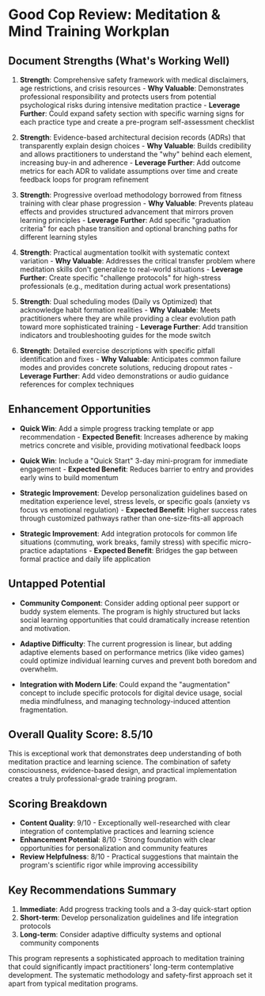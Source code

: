 # Good Cop Review: Meditation & Mind Training Workplan

## Document Strengths (What's Working Well)

1. **Strength**: Comprehensive safety framework with medical disclaimers, age restrictions, and crisis resources - **Why Valuable**: Demonstrates professional responsibility and protects users from potential psychological risks during intensive meditation practice - **Leverage Further**: Could expand safety section with specific warning signs for each practice type and create a pre-program self-assessment checklist

2. **Strength**: Evidence-based architectural decision records (ADRs) that transparently explain design choices - **Why Valuable**: Builds credibility and allows practitioners to understand the "why" behind each element, increasing buy-in and adherence - **Leverage Further**: Add outcome metrics for each ADR to validate assumptions over time and create feedback loops for program refinement

3. **Strength**: Progressive overload methodology borrowed from fitness training with clear phase progression - **Why Valuable**: Prevents plateau effects and provides structured advancement that mirrors proven learning principles - **Leverage Further**: Add specific "graduation criteria" for each phase transition and optional branching paths for different learning styles

4. **Strength**: Practical augmentation toolkit with systematic context variation - **Why Valuable**: Addresses the critical transfer problem where meditation skills don't generalize to real-world situations - **Leverage Further**: Create specific "challenge protocols" for high-stress professionals (e.g., meditation during actual work presentations)

5. **Strength**: Dual scheduling modes (Daily vs Optimized) that acknowledge habit formation realities - **Why Valuable**: Meets practitioners where they are while providing a clear evolution path toward more sophisticated training - **Leverage Further**: Add transition indicators and troubleshooting guides for the mode switch

6. **Strength**: Detailed exercise descriptions with specific pitfall identification and fixes - **Why Valuable**: Anticipates common failure modes and provides concrete solutions, reducing dropout rates - **Leverage Further**: Add video demonstrations or audio guidance references for complex techniques

## Enhancement Opportunities

- **Quick Win**: Add a simple progress tracking template or app recommendation - **Expected Benefit**: Increases adherence by making metrics concrete and visible, providing motivational feedback loops

- **Quick Win**: Include a "Quick Start" 3-day mini-program for immediate engagement - **Expected Benefit**: Reduces barrier to entry and provides early wins to build momentum

- **Strategic Improvement**: Develop personalization guidelines based on meditation experience level, stress levels, or specific goals (anxiety vs focus vs emotional regulation) - **Expected Benefit**: Higher success rates through customized pathways rather than one-size-fits-all approach

- **Strategic Improvement**: Add integration protocols for common life situations (commuting, work breaks, family stress) with specific micro-practice adaptations - **Expected Benefit**: Bridges the gap between formal practice and daily life application

## Untapped Potential

- **Community Component**: Consider adding optional peer support or buddy system elements. The program is highly structured but lacks social learning opportunities that could dramatically increase retention and motivation.

- **Adaptive Difficulty**: The current progression is linear, but adding adaptive elements based on performance metrics (like video games) could optimize individual learning curves and prevent both boredom and overwhelm.

- **Integration with Modern Life**: Could expand the "augmentation" concept to include specific protocols for digital device usage, social media mindfulness, and managing technology-induced attention fragmentation.

## Overall Quality Score: 8.5/10

This is exceptional work that demonstrates deep understanding of both meditation practice and learning science. The combination of safety consciousness, evidence-based design, and practical implementation creates a truly professional-grade training program.

## Scoring Breakdown

- **Content Quality**: 9/10 - Exceptionally well-researched with clear integration of contemplative practices and learning science
- **Enhancement Potential**: 8/10 - Strong foundation with clear opportunities for personalization and community features  
- **Review Helpfulness**: 8/10 - Practical suggestions that maintain the program's scientific rigor while improving accessibility

## Key Recommendations Summary

1. **Immediate**: Add progress tracking tools and a 3-day quick-start option
2. **Short-term**: Develop personalization guidelines and life integration protocols  
3. **Long-term**: Consider adaptive difficulty systems and optional community components

This program represents a sophisticated approach to meditation training that could significantly impact practitioners' long-term contemplative development. The systematic methodology and safety-first approach set it apart from typical meditation programs.